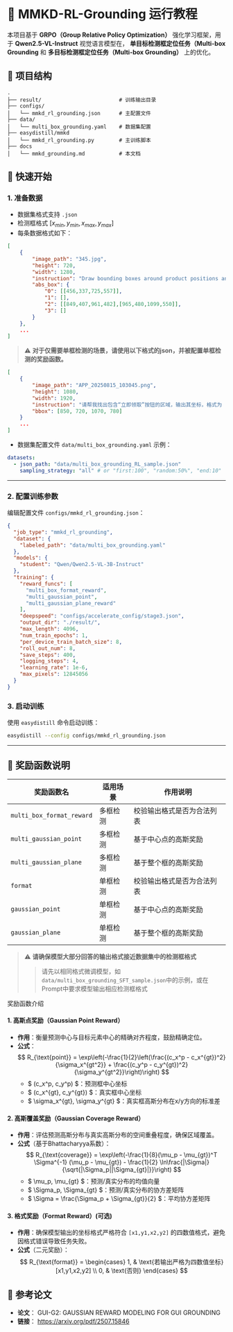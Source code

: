 # 📌 MMKD-RL-Grounding 运行教程

本项目基于 **GRPO（Group Relative Policy Optimization）** 强化学习框架，用于 **Qwen2.5-VL-Instruct** 视觉语言模型在， **单目标检测框定位任务（Multi-box Grounding** 和 **多目标检测框定位任务（Multi-box Grounding）** 上的优化。



## 📁 项目结构

```
.
├── result/                         # 训练输出目录
├── configs/
│   └── mmkd_rl_grounding.json      # 主配置文件
├── data/
│   └── multi_box_grounding.yaml    # 数据集配置
├── easydistill/mmkd
│   └── mmkd_rl_grounding.py        # 主训练脚本
├── docs
│   └── mmkd_grounding.md           # 本文档
```


## 🚀 快速开始

### 1. 准备数据

- 数据集格式支持 `.json`
- 检测框格式 $[x_{min},y_{min},x_{max},y_{max}]$
- 每条数据格式如下：

```json
[
    {
        "image_path": "345.jpg",
        "height": 720,
        "width": 1280,
        "instruction": "Draw bounding boxes around product positions and label them with tags 0, 1, 2, 3, then output in JSON format",
        "abs_box": {
            "0": [[456,337,725,557]],
            "1": [],
            "2": [[849,407,961,482],[965,480,1099,550]],
            "3": []
        }
    },
    ...
]
```
>⚠️ **对于仅需要单框检测的场景，请使用以下格式的json，并被配置单框检测的奖励函数。**

```json
[
    {
        "image_path": "APP_20250815_103045.png",
        "height": 1080,
        "width": 1920,
        "instruction": "请帮我找出包含“立即领取”按钮的区域，输出其坐标，格式为 [x_min, y_min, x_max, y_max]。",
        "bbox": [850, 720, 1070, 780]
    }
    ...
]
```

- 数据集配置文件 `data/multi_box_grounding.yaml` 示例：

```yaml
datasets:
  - json_path: "data/multi_box_grounding_RL_sample.json"
    sampling_strategy: "all" # or "first:100", "random:50%", "end:10" 
```

---

### 2. 配置训练参数

编辑配置文件 `configs/mmkd_rl_grounding.json`：

```json
{
  "job_type": "mmkd_rl_grounding",
  "dataset": {
    "labeled_path": "data/multi_box_grounding.yaml"
  },
  "models": {
    "student": "Qwen/Qwen2.5-VL-3B-Instruct"
  },
  "training": {
    "reward_funcs": [
      "multi_box_format_reward",
      "multi_gaussian_point",
      "multi_gaussian_plane_reward"
    ],
    "deepspeed": "configs/accelerate_config/stage3.json",
    "output_dir": "./result/",
    "max_length": 4096,
    "num_train_epochs": 1,
    "per_device_train_batch_size": 8,
    "roll_out_num": 8,
    "save_steps": 400,
    "logging_steps": 4,
    "learning_rate": 1e-6,
    "max_pixels": 12845056
  }
}
```
### 3. 启动训练

使用 `easydistill` 命令启动训练：

```bash
easydistill --config configs/mmkd_rl_grounding.json
```
---

## 🎯 奖励函数说明

| 奖励函数名                     | 适用场景 | 作用说明          |
| ------------------------- | ---- | ------------- |
| `multi_box_format_reward` | 多框检测 | 校验输出格式是否为合法列表 |
| `multi_gaussian_point`    | 多框检测 | 基于中心点的高斯奖励    |
| `multi_gaussian_plane`    | 多框检测 | 基于整个框的高斯奖励    |
| `format`                  | 单框检测 | 校验输出格式是否为合法列表 |
| `gaussian_point`          | 单框检测 | 基于中心点的高斯奖励    |
| `gaussian_plane`          | 单框检测 | 基于整个框的高斯奖励    |

>⚠️ **请确保模型大部分回答的输出格式接近数据集中的检测框格式**
>>请先以相同格式微调模型，如`data/multi_box_grounding_SFT_sample.json`中的示例，或在Prompt中要求模型输出相应检测框格式

奖励函数介绍

#### 1. 高斯点奖励（Gaussian Point Reward）
- **作用**：衡量预测中心与目标元素中心的精确对齐程度，鼓励精确定位。
- **公式**：
  $$
  R_{\text{point}} = \exp\left(-\frac{1}{2}\left(\frac{(c_x^p - c_x^{gt})^2}{\sigma_x^{gt^2}} + \frac{(c_y^p - c_y^{gt})^2}{\sigma_y^{gt^2}}\right)\right)
  $$
  - $ (c_x^p, c_y^p) $：预测框中心坐标
  - $ (c_x^{gt}, c_y^{gt}) $：真实框中心坐标
  - $ \sigma_x^{gt}, \sigma_y^{gt} $：真实框高斯分布在x/y方向的标准差

#### 2. 高斯覆盖奖励（Gaussian Coverage Reward）
- **作用**：评估预测高斯分布与真实高斯分布的空间重叠程度，确保区域覆盖。
- **公式**（基于Bhattacharyya系数）：
  $$
  R_{\text{coverage}} = \exp\left(-\frac{1}{8}(\mu_p - \mu_{gt})^T \Sigma^{-1} (\mu_p - \mu_{gt}) - \frac{1}{2} \ln\frac{|\Sigma|}{\sqrt{|\Sigma_p||\Sigma_{gt}|}}\right)
  $$
  - $ \mu_p, \mu_{gt} $：预测/真实分布的均值向量
  - $ \Sigma_p, \Sigma_{gt} $：预测/真实分布的协方差矩阵
  - $ \Sigma = \frac{\Sigma_p + \Sigma_{gt}}{2} $：平均协方差矩阵

#### 3. 格式奖励（Format Reward）(可选)

- **作用**：确保模型输出的坐标格式严格符合 `[x1,y1,x2,y2]` 的四数值格式，避免因格式错误导致任务失败。
- **公式**（二元奖励）：
  $$
  R_{\text{format}} = 
  \begin{cases} 
  1, & \text{若输出严格为四数值坐标} [x1,y1,x2,y2] \\
  0, & \text{否则}
  \end{cases}
  $$



## 🧠 参考论文

- **论文**： GUI-G2: GAUSSIAN REWARD MODELING FOR GUI GROUNDING
- **链接**： https://arxiv.org/pdf/2507.15846
